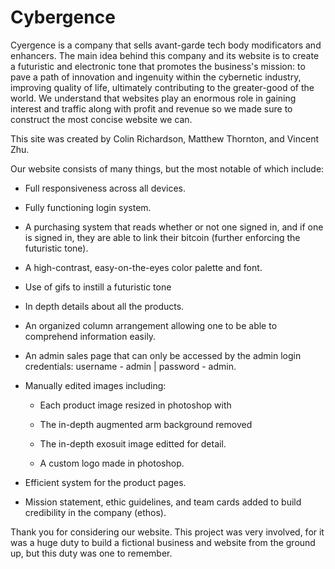 # Cybergence
Cyergence is a company that sells avant-garde tech body modificators and enhancers. The main idea behind this company and its website is to create a futuristic and electronic tone that promotes the business's mission: to pave a path of innovation and ingenuity within the cybernetic industry, improving quality of life, ultimately contributing to the greater-good of the world. We understand that websites play an enormous role in gaining interest and traffic along with profit and revenue so we made sure to construct the most concise website we can.

This site was created by Colin Richardson, Matthew Thornton, and Vincent Zhu.

Our website consists of many things, but the most notable of which include:

- Full responsiveness across all devices.

- Fully functioning login system.

- A purchasing system that reads whether or not one signed in, and if one is signed in, they are able to link their bitcoin (further enforcing the futuristic tone).

- A high-contrast, easy-on-the-eyes color palette and font.

- Use of gifs to instill a futuristic tone

- In depth details about all the products.

- An organized column arrangement allowing one to be able to comprehend information easily.

- An admin sales page that can only be accessed by the admin login credentials: username - admin | password - admin.

- Manually edited images including:

  - Each product image resized in photoshop with 
  
  - The in-depth augmented arm background removed 
  
  - The in-depth exosuit image editted for detail.

  - A custom logo made in photoshop.

- Efficient system for the product pages.

- Mission statement, ethic guidelines, and team cards added to build credibility in the company (ethos).

Thank you for considering our website. This project was very involved, for it was a huge duty to build a fictional business and website from the ground up, but this duty was one to remember.